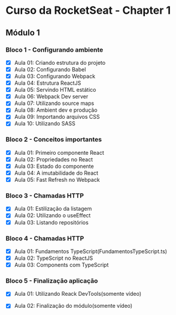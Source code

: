 # Curso da RocketSeat - Chapter 1

## Módulo 1

  ### Bloco 1 - Configurando ambiente

 - [x] Aula 01: Criando estrutura do projeto
 - [x] Aula 02: Configurando Babel
 - [x] Aula 03: Configurando Webpack
 - [x] Aula 04: Estrutura ReactJS
 - [x] Aula 05: Servindo HTML estático
 - [x] Aula 06: Webpack Dev server
 - [x] Aula 07: Utilizando source maps
 - [x] Aula 08: Ambient dev e produção
 - [x] Aula 09: Importando arquivos CSS
 - [x] Aula 10: Utilizando SASS

  ### Bloco 2 - Conceitos importantes

 - [x] Aula 01: Primeiro componente React
 - [x] Aula 02: Propriedades no React
 - [x] Aula 03: Estado do componente
 - [x] Aula 04: A imutabilidade do React
 - [x] Aula 05: Fast Refresh no Webpack

  ### Bloco 3 - Chamadas HTTP

 - [x] Aula 01: Estilização da listagem
 - [x] Aula 02: Utilizando o useEffect
 - [x] Aula 03: Listando repositórios

  ### Bloco 4 - Chamadas HTTP

 - [x] Aula 01: Fundamentos TypeScript(FundamentosTypeScript.ts)
 - [x] Aula 02: TypeScript no ReactJS
 - [x] Aula 03: Components com TypeScript

  ### Bloco 5 - Finalização aplicação

 - [x] Aula 01: Utilizando Reack DevTools(somente vídeo)
 - [x] Aula 02: Finalização do módulo(somente vídeo)



